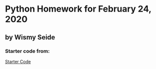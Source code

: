 # Python Homework for February 24, 2020
## by Wismy Seide

### Starter code from:
[Starter Code](https://github.com/kaw393939/is601001-19)
